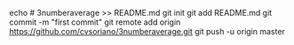 echo # 3numberaverage >> README.md
git init
git add README.md
git commit -m "first commit"
git remote add origin https://github.com/cvsoriano/3numberaverage.git
git push -u origin master
